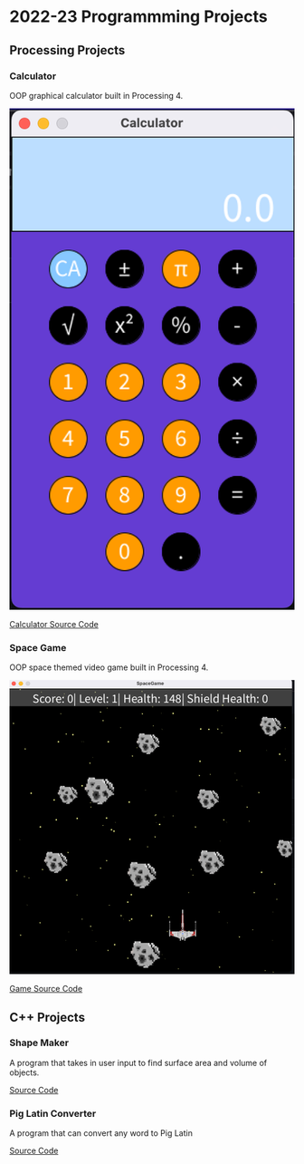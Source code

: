 # 2022-23 Programmming Projects

## Processing Projects

### Calculator
OOP graphical calculator built in Processing 4.

![Running Calculator](https://github.com/swood136/programming-portfolio23/blob/main/images/calc.png?raw=true)

[Calculator Source Code](https://github.com/swood136/programming-portfolio23/tree/main/src/Calc/Calculator/Calculator)

### Space Game
OOP space themed video game built in Processing 4.

![Running Game](https://github.com/swood136/programming-portfolio23/blob/main/images/spaceGame.png?raw=true)

[Game Source Code](https://github.com/swood136/programming-portfolio23/tree/main/src/game)

## C++ Projects

### Shape Maker

A program that takes in user input to find surface area and volume of objects.

[Source Code](https://github.com/swood136/programming-portfolio23/tree/main/src/ShapeMaker)

### Pig Latin Converter

A program that can convert any word to Pig Latin

[Source Code](https://github.com/swood136/programming-portfolio23/blob/main/src/PigLatin/PigLatin)
